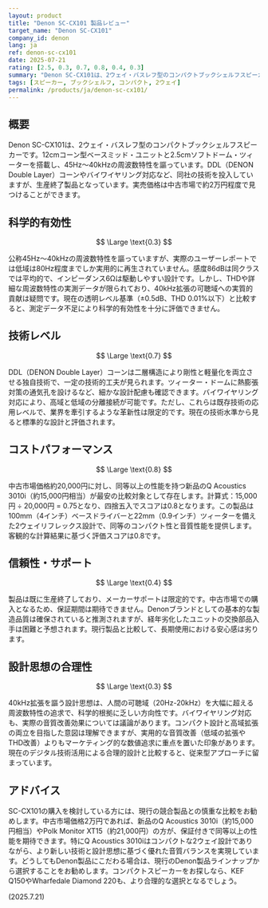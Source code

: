 ```yaml
---
layout: product
title: "Denon SC-CX101 製品レビュー"
target_name: "Denon SC-CX101"
company_id: denon
lang: ja
ref: denon-sc-cx101
date: 2025-07-21
rating: [2.5, 0.3, 0.7, 0.8, 0.4, 0.3]
summary: "Denon SC-CX101は、2ウェイ・バスレフ型のコンパクトブックシェルフスピーカー。コンパクトなボディに40kHzまでの高域再生能力を謳うが、科学的有効性は限定的で、生産終了品としてのコストパフォーマンスは一定の水準"
tags: [スピーカー, ブックシェルフ, コンパクト, 2ウェイ]
permalink: /products/ja/denon-sc-cx101/
---
```


## 概要

Denon SC-CX101は、2ウェイ・バスレフ型のコンパクトブックシェルフスピーカーです。12cmコーン型ベースミッド・ユニットと2.5cmソフトドーム・ツィーターを搭載し、45Hz～40kHzの周波数特性を謳っています。DDL（DENON Double Layer）コーンやバイワイヤリング対応など、同社の技術を投入していますが、生産終了製品となっています。実売価格は中古市場で約2万円程度で見つけることができます。

## 科学的有効性

$$ \Large \text{0.3} $$

公称45Hz～40kHzの周波数特性を謳っていますが、実際のユーザーレポートでは低域は80Hz程度までしか実用的に再生されていません。感度86dBは同クラスでは平均的で、インピーダンス6Ωは駆動しやすい設計です。しかし、THDや詳細な周波数特性の実測データが限られており、40kHz拡張の可聴域への実質的貢献は疑問です。現在の透明レベル基準（±0.5dB、THD 0.01%以下）と比較すると、測定データ不足により科学的有効性を十分に評価できません。

## 技術レベル

$$ \Large \text{0.7} $$

DDL（DENON Double Layer）コーンは二層構造により剛性と軽量化を両立させる独自技術で、一定の技術的工夫が見られます。ツィーター・ドームに熱膨張対策の通気孔を設けるなど、細かな設計配慮も確認できます。バイワイヤリング対応により、高域と低域の分離接続が可能です。ただし、これらは既存技術の応用レベルで、業界を牽引するような革新性は限定的です。現在の技術水準から見ると標準的な設計と評価されます。

## コストパフォーマンス

$$ \Large \text{0.8} $$

中古市場価格約20,000円に対し、同等以上の性能を持つ新品のQ Acoustics 3010i（約15,000円相当）が最安の比較対象として存在します。計算式：15,000円 ÷ 20,000円 = 0.75となり、四捨五入でスコアは0.8となります。この製品は100mm（4インチ）ベースドライバーと22mm（0.9インチ）ツィーターを備えた2ウェイリフレックス設計で、同等のコンパクト性と音質性能を提供します。客観的な計算結果に基づく評価スコアは0.8です。

## 信頼性・サポート

$$ \Large \text{0.4} $$

製品は既に生産終了しており、メーカーサポートは限定的です。中古市場での購入となるため、保証期間は期待できません。Denonブランドとしての基本的な製造品質は確保されていると推測されますが、経年劣化したユニットの交換部品入手は困難と予想されます。現行製品と比較して、長期使用における安心感は劣ります。

## 設計思想の合理性

$$ \Large \text{0.3} $$

40kHz拡張を謳う設計思想は、人間の可聴域（20Hz-20kHz）を大幅に超える周波数特性の追求で、科学的根拠に乏しい方向性です。バイワイヤリング対応も、実際の音質改善効果については議論があります。コンパクト設計と高域拡張の両立を目指した意図は理解できますが、実用的な音質改善（低域の拡張やTHD改善）よりもマーケティング的な数値追求に重点を置いた印象があります。現在のデジタル技術活用による合理的設計と比較すると、従来型アプローチに留まっています。

## アドバイス

SC-CX101の購入を検討している方には、現行の競合製品との慎重な比較をお勧めします。中古市場価格2万円であれば、新品のQ Acoustics 3010i（約15,000円相当）やPolk Monitor XT15（約21,000円）の方が、保証付きで同等以上の性能を期待できます。特にQ Acoustics 3010iはコンパクトな2ウェイ設計でありながら、より新しい技術と設計思想に基づく優れた音質バランスを実現しています。どうしてもDenon製品にこだわる場合は、現行のDenon製品ラインナップから選択することをお勧めします。コンパクトスピーカーをお探しなら、KEF Q150やWharfedale Diamond 220も、より合理的な選択となるでしょう。

(2025.7.21)